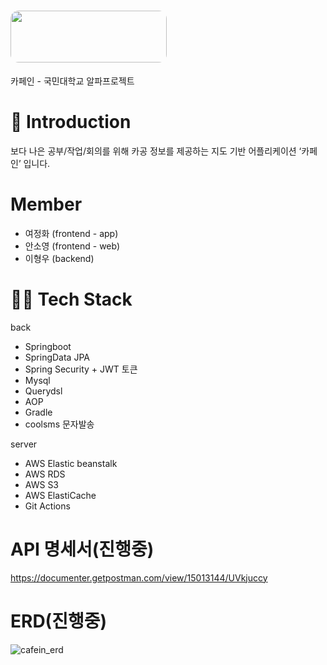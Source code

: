 # <img src="https://s3.us-west-2.amazonaws.com/secure.notion-static.com/effa2101-effa-4cdf-9a75-0d4423db1b82/cafein_main_color.svg?X-Amz-Algorithm=AWS4-HMAC-SHA256&X-Amz-Content-Sha256=UNSIGNED-PAYLOAD&X-Amz-Credential=AKIAT73L2G45EIPT3X45%2F20220518%2Fus-west-2%2Fs3%2Faws4_request&X-Amz-Date=20220518T092431Z&X-Amz-Expires=86400&X-Amz-Signature=0c67660417e5747ba038537368d943f07b6c60988934917ea89a490afcfc6cc2&X-Amz-SignedHeaders=host&response-content-disposition=filename%20%3D%22cafein_main%2520color.svg%22&x-id=GetObject" style="display: inline-block; overflow: hidden; border-radius: 13px; width: 250px; height: 83px;">
카페인 - 국민대학교 알파프로젝트

# 📌 Introduction
보다 나은 공부/작업/회의를 위해 카공 정보를 제공하는 지도 기반 어플리케이션 ‘카페인’ 입니다.

# Member
- 여정화 (frontend - app)
- 안소영 (frontend - web)
- 이형우 (backend)

# 👨‍💻 Tech Stack
back 
- Springboot
- SpringData JPA
- Spring Security + JWT 토큰
- Mysql
- Querydsl
- AOP
- Gradle
- coolsms 문자발송

server 
- AWS Elastic beanstalk
- AWS RDS
- AWS S3
- AWS ElastiCache
- Git Actions

# API 명세서(진행중)
https://documenter.getpostman.com/view/15013144/UVkjuccy

# ERD(진행중)
![cafein_erd](https://user-images.githubusercontent.com/77663506/169005512-7e46d277-d376-4903-bab5-709fe68e1754.png)
